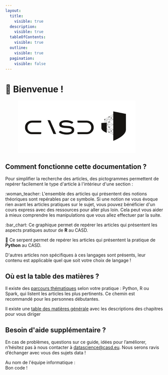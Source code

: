 ```yaml
---
layout:
  title:
    visible: true
  description:
    visible: true
  tableOfContents:
    visible: true
  outline:
    visible: true
  pagination:
    visible: false
---
```


# 🎉 Bienvenue !

<div data-full-width="true">

<figure><picture><source srcset=".gitbook/assets/Logo_casd_et_symbole_blanc.png" media="(prefers-color-scheme: dark)"><img src=".gitbook/assets/Logo_casd_et_symbole_noir.png" alt="" width="375"></picture><figcaption></figcaption></figure>

</div>

## Comment fonctionne cette documentation ?

Pour simplifier la recherche des articles, des pictogrammes permettent de repérer facilement le type d'article à l'intérieur d'une section :&#x20;

:woman\_teacher:     L'ensemble des articles qui présentent des notions théoriques sont repérables par ce symbole.  Si une notion ne vous évoque rien avant les articles pratiques sur le sujet, vous pouvez bénéficier d'un cours express avec des ressources pour aller plus loin. Cela peut vous aider à mieux comprendre les manipulations que vous allez effectuer par la suite.

:bar\_chart:    Ce graphique permet de repérer les articles qui présentent les aspects pratiques autour de **R** au CASD.

:snake:    Ce serpent permet de repérer les articles qui présentent la pratique de **Python** au CASD.

D'autres articles non spécifiques à ces langages sont présents, leur contenu est applicable quel que soit votre choix de langage !

## Où est la table des matières ?

Il existe des [parcours thématiques](bienvenue/tables-des-matieres-thematiques.md) selon votre pratique : Python, R ou Spark, qui listent les articles les plus pertinents. Ce chemin est recommandé pour les personnes débutantes.

Il existe une [table des matières générale](bienvenue/table-des-matieres-generale.md) avec les descriptions des chapitres pour vous diriger

## Besoin d'aide supplémentaire ?

En cas de problèmes, questions sur ce guide, idées pour l’améliorer, n’hésitez pas à nous contacter à [datascience@casd.eu](mailto:datascience@casd.eu). Nous serons ravis d’échanger avec vous des sujets data !

Au nom de l'équipe informatique : \
Bon code !&#x20;
